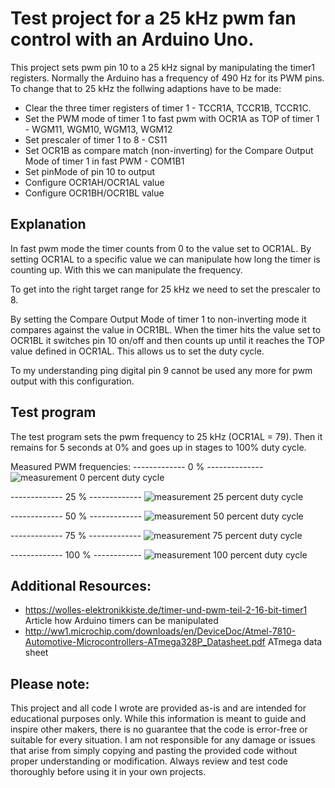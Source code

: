 # Test project for a 25 kHz pwm fan control with an Arduino Uno.
This project sets pwm pin 10 to a 25 kHz signal by manipulating the timer1 registers.
Normally the Arduino has a frequency of 490 Hz for its PWM pins. To change that to 25 kHz the follwing adaptions have to be made:
* Clear the three timer registers of timer 1 - TCCR1A, TCCR1B, TCCR1C.
* Set the PWM mode of timer 1 to fast pwm with OCR1A as TOP of timer 1 -  WGM11, WGM10, WGM13, WGM12
* Set prescaler of timer 1 to 8 -  CS11
* Set OCR1B as compare match (non-inverting) for the Compare Output Mode of timer 1 in fast PWM - COM1B1 
* Set pinMode of pin 10 to output
* Configure OCR1AH/OCR1AL value
* Configure OCR1BH/OCR1BL value

## Explanation
In fast pwm mode the timer counts from 0 to the value set to OCR1AL. By setting OCR1AL to a specific value we can manipulate how long the timer is counting up. With this we can manipulate the frequency.

To get into the right target range for 25 kHz we need to set the prescaler to 8.

By setting the Compare Output Mode of timer 1 to non-inverting mode it compares against the value in OCR1BL. When the timer hits the value set to OCR1BL it switches pin 10 on/off and then counts up until it reaches the TOP value defined in OCR1AL. This allows us to set the duty cycle.

To my understanding ping digital pin 9 cannot be used any more for pwm output with this configuration.

## Test program
The test program sets the pwm frequency to 25 kHz (OCR1AL = 79). Then it remains for 5 seconds at 0% and goes up in stages to 100% duty cycle.

Measured PWM frequencies:
------------- 0 % --------------
![measurement 0 percent duty cycle](./resources/Measurement01.png)

------------- 25 % -------------
![measurement 25 percent duty cycle](./resources/Measurement02.png)

------------- 50 % -------------
![measurement 50 percent duty cycle](./resources/Measurement03.png)

------------- 75 % -------------
![measurement 75 percent duty cycle](./resources/Measurement04.png)

------------- 100 % ------------
![measurement 100 percent duty cycle](./resources/Measurement05.png)

## Additional Resources:
* https://wolles-elektronikkiste.de/timer-und-pwm-teil-2-16-bit-timer1 Article how Arduino timers can be manipulated
* http://ww1.microchip.com/downloads/en/DeviceDoc/Atmel-7810-Automotive-Microcontrollers-ATmega328P_Datasheet.pdf ATmega data sheet

## Please note:
This project and all code I wrote are provided as-is and are intended for educational purposes only. While this information is meant to guide and inspire other makers, there is no guarantee that the code is error-free or suitable for every situation. I am not responsible for any damage or issues that arise from simply copying and pasting the provided code without proper understanding or modification. Always review and test code thoroughly before using it in your own projects.